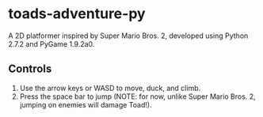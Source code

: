 toads-adventure-py
==================

A 2D platformer inspired by Super Mario Bros. 2, developed using Python 2.7.2 and PyGame 1.9.2a0.

Controls
--------
1. Use the arrow keys or WASD to move, duck, and climb.
2. Press the space bar to jump (NOTE: for now, unlike Super Mario Bros. 2, jumping on enemies will damage Toad!).
